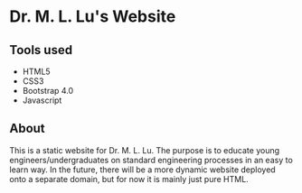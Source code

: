 # Dr. M. L. Lu's Website


## Tools used
- HTML5
- CSS3
- Bootstrap 4.0
- Javascript

## About
This is a static website for Dr. M. L. Lu. The purpose is to educate young engineers/undergraduates on standard engineering processes in an easy to learn way.
In the future, there will be a more dynamic website deployed onto a separate domain, but for now it is mainly just pure HTML.